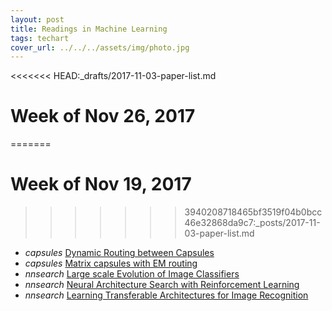```yaml
---
layout: post
title: Readings in Machine Learning
tags: techart
cover_url: ../../../assets/img/photo.jpg
---
```


<<<<<<< HEAD:_drafts/2017-11-03-paper-list.md
# Week of Nov 26, 2017 
=======
# Week of Nov 19, 2017 
>>>>>>> 3940208718465bf3519f04b0bcc46e32868da9c7:_posts/2017-11-03-paper-list.md
+ _capsules_ [Dynamic Routing between Capsules](https://arxiv.org/abs/1710.09829)
+ _capsules_ [Matrix capsules with EM routing](https://openreview.net/pdf?id=HJWLfGWRb)
+ _nnsearch_ [Large scale Evolution of Image Classifiers](https://arxiv.org/pdf/1703.01041.pdf)
+ _nnsearch_ [Neural Architecture Search with Reinforcement Learning](https://arxiv.org/pdf/1611.01578.pdf)
+ _nnsearch_ [Learning Transferable Architectures for Image Recognition](https://arxiv.org/pdf/1707.07012.pdf)


